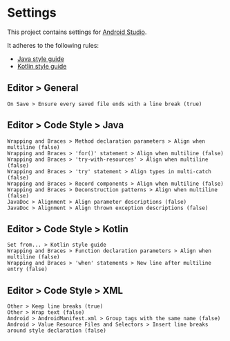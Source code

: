 # Settings

This project contains settings for [Android Studio](https://developer.android.com/studio).

It adheres to the following rules:

- [Java style guide](https://source.android.com/docs/setup/contribute/code-style)
- [Kotlin style guide](https://developer.android.com/kotlin/style-guide)

## Editor > General

```
On Save > Ensure every saved file ends with a line break (true)
```

## Editor > Code Style > Java

```
Wrapping and Braces > Method declaration parameters > Align when multiline (false)
Wrapping and Braces > 'for()' statement > Align when multiline (false)
Wrapping and Braces > 'try-with-resources' > Align when multiline (false)
Wrapping and Braces > 'try' statement > Align types in multi-catch (false)
Wrapping and Braces > Record components > Align when multiline (false)
Wrapping and Braces > Deconstruction patterns > Align when multiline (false)
JavaDoc > Alignment > Align parameter descriptions (false)
JavaDoc > Alignment > Align thrown exception descriptions (false)
```

## Editor > Code Style > Kotlin

```
Set from... > Kotlin style guide
Wrapping and Braces > Function declaration parameters > Align when multiline (false)
Wrapping and Braces > 'when' statements > New line after multiline entry (false)
```

## Editor > Code Style > XML

```
Other > Keep line breaks (true)
Other > Wrap text (false)
Android > AndroidManifest.xml > Group tags with the same name (false)
Android > Value Resource Files and Selectors > Insert line breaks around style declaration (false)
```
